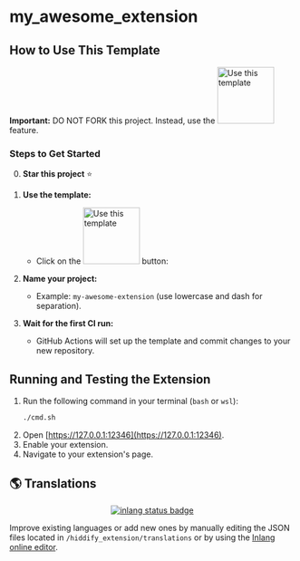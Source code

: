 # my_awesome_extension


## How to Use This Template

**Important:** DO NOT FORK this project. Instead, use the <img width="100px" alt="Use this template" src="https://github.com/user-attachments/assets/630e6b6c-9d79-4387-9431-6757e72e552d">
 feature.

### Steps to Get Started

0. **Star this project** ⭐
1. **Use the template:**
   - Click on the <img width="100px" alt="Use this template" src="https://github.com/user-attachments/assets/630e6b6c-9d79-4387-9431-6757e72e552d"> button:
   
2. **Name your project:**
   - Example: `my-awesome-extension` (use lowercase and dash for separation).
3. **Wait for the first CI run:**
   - GitHub Actions will set up the template and commit changes to your new repository.

## Running and Testing the Extension

1. Run the following command in your terminal (`bash` or `wsl`):
    ```bash
    ./cmd.sh
    ```
2. Open [https://127.0.0.1:12346](https://127.0.0.1:12346).
3. Enable your extension.
4. Navigate to your extension's page.


## 🌎 Translations

<div align=center>
    
[![inlang status badge](https://inlang.com/badge?url=github.com/MyLoveMcr/my-awesome-extension)](https://inlang.com/editor/github.com/MyLoveMcr/my-awesome-extension?ref=badge)
</div>

Improve existing languages or add new ones by manually editing the JSON files located in `/hiddify_extension/translations` or by using the [Inlang online editor](https://inlang.com/editor/github.com/MyLoveMcr/my-awesome-extension).

